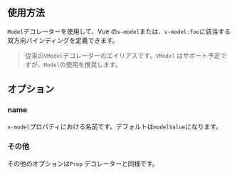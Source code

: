 ## 使用方法

`Model`デコレーターを使用して、Vue の`v-model`または、`v-model:foo`に該当する双方向バインディングを定義できます。

> 従来の`VModel`デコレーターのエイリアスです。`VModel` はサポート予定ですが、`Model`の使用を推奨します。

[](./code-usage.ts ':include :type=code typescript')

## オプション

### name

`v-model`プロパティにおける名前です。デフォルトは`modelValue`になります。

[](./code-option-name.ts ':include :type=code typescript')

### その他

その他のオプションは`Prop` デコレーターと同様です。

[](./code-option-others.ts ':include :type=code typescript')
